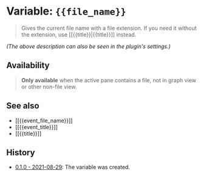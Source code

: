# Variable: `{{file_name}}`

> Gives the current file name with a file extension. If you need it without the extension, use [[{{title}}|{{title}}]] instead.

_(The above description can also be seen in the plugin's settings.)_

## Availability
> <strong>Only available</strong> when the active pane contains a file, not in graph view or other non-file view.

## See also
- [[{{event_file_name}}]]
- [[{{event_title}}]]
- [[{{title}}]]

## History
- [0.1.0 - 2021-08-29](https://github.com/Taitava/obsidian-shellcommands/blob/main/CHANGELOG.md#010---2021-08-29): The variable was created.